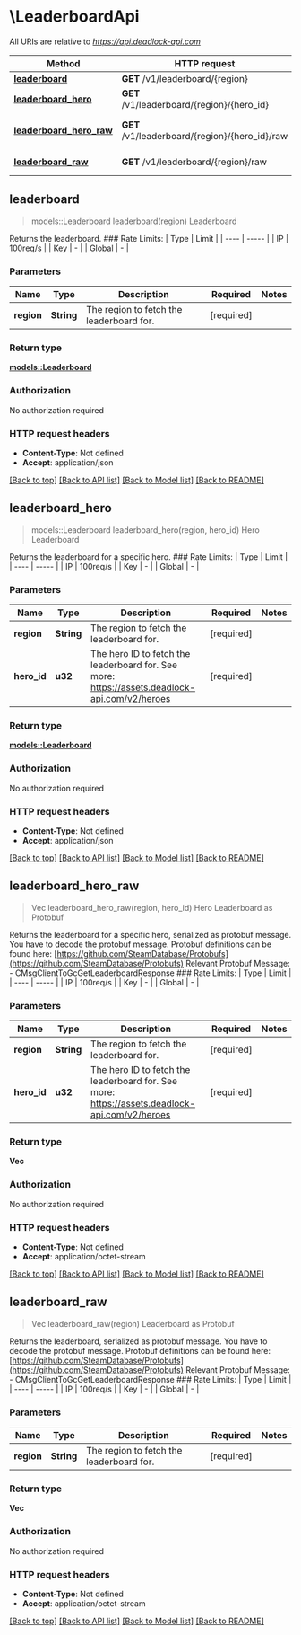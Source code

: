 # \LeaderboardApi

All URIs are relative to *https://api.deadlock-api.com*

Method | HTTP request | Description
------------- | ------------- | -------------
[**leaderboard**](LeaderboardApi.md#leaderboard) | **GET** /v1/leaderboard/{region} | Leaderboard
[**leaderboard_hero**](LeaderboardApi.md#leaderboard_hero) | **GET** /v1/leaderboard/{region}/{hero_id} | Hero Leaderboard
[**leaderboard_hero_raw**](LeaderboardApi.md#leaderboard_hero_raw) | **GET** /v1/leaderboard/{region}/{hero_id}/raw | Hero Leaderboard as Protobuf
[**leaderboard_raw**](LeaderboardApi.md#leaderboard_raw) | **GET** /v1/leaderboard/{region}/raw | Leaderboard as Protobuf



## leaderboard

> models::Leaderboard leaderboard(region)
Leaderboard

 Returns the leaderboard.  ### Rate Limits: | Type | Limit | | ---- | ----- | | IP | 100req/s | | Key | - | | Global | - |     

### Parameters


Name | Type | Description  | Required | Notes
------------- | ------------- | ------------- | ------------- | -------------
**region** | **String** | The region to fetch the leaderboard for. | [required] |

### Return type

[**models::Leaderboard**](Leaderboard.md)

### Authorization

No authorization required

### HTTP request headers

- **Content-Type**: Not defined
- **Accept**: application/json

[[Back to top]](#) [[Back to API list]](../README.md#documentation-for-api-endpoints) [[Back to Model list]](../README.md#documentation-for-models) [[Back to README]](../README.md)


## leaderboard_hero

> models::Leaderboard leaderboard_hero(region, hero_id)
Hero Leaderboard

 Returns the leaderboard for a specific hero.  ### Rate Limits: | Type | Limit | | ---- | ----- | | IP | 100req/s | | Key | - | | Global | - |     

### Parameters


Name | Type | Description  | Required | Notes
------------- | ------------- | ------------- | ------------- | -------------
**region** | **String** | The region to fetch the leaderboard for. | [required] |
**hero_id** | **u32** | The hero ID to fetch the leaderboard for. See more: <https://assets.deadlock-api.com/v2/heroes> | [required] |

### Return type

[**models::Leaderboard**](Leaderboard.md)

### Authorization

No authorization required

### HTTP request headers

- **Content-Type**: Not defined
- **Accept**: application/json

[[Back to top]](#) [[Back to API list]](../README.md#documentation-for-api-endpoints) [[Back to Model list]](../README.md#documentation-for-models) [[Back to README]](../README.md)


## leaderboard_hero_raw

> Vec<u32> leaderboard_hero_raw(region, hero_id)
Hero Leaderboard as Protobuf

 Returns the leaderboard for a specific hero, serialized as protobuf message.  You have to decode the protobuf message.  Protobuf definitions can be found here: [https://github.com/SteamDatabase/Protobufs](https://github.com/SteamDatabase/Protobufs)  Relevant Protobuf Message: - CMsgClientToGcGetLeaderboardResponse  ### Rate Limits: | Type | Limit | | ---- | ----- | | IP | 100req/s | | Key | - | | Global | - |     

### Parameters


Name | Type | Description  | Required | Notes
------------- | ------------- | ------------- | ------------- | -------------
**region** | **String** | The region to fetch the leaderboard for. | [required] |
**hero_id** | **u32** | The hero ID to fetch the leaderboard for. See more: <https://assets.deadlock-api.com/v2/heroes> | [required] |

### Return type

**Vec<u32>**

### Authorization

No authorization required

### HTTP request headers

- **Content-Type**: Not defined
- **Accept**: application/octet-stream

[[Back to top]](#) [[Back to API list]](../README.md#documentation-for-api-endpoints) [[Back to Model list]](../README.md#documentation-for-models) [[Back to README]](../README.md)


## leaderboard_raw

> Vec<u32> leaderboard_raw(region)
Leaderboard as Protobuf

 Returns the leaderboard, serialized as protobuf message.  You have to decode the protobuf message.  Protobuf definitions can be found here: [https://github.com/SteamDatabase/Protobufs](https://github.com/SteamDatabase/Protobufs)  Relevant Protobuf Message: - CMsgClientToGcGetLeaderboardResponse  ### Rate Limits: | Type | Limit | | ---- | ----- | | IP | 100req/s | | Key | - | | Global | - |     

### Parameters


Name | Type | Description  | Required | Notes
------------- | ------------- | ------------- | ------------- | -------------
**region** | **String** | The region to fetch the leaderboard for. | [required] |

### Return type

**Vec<u32>**

### Authorization

No authorization required

### HTTP request headers

- **Content-Type**: Not defined
- **Accept**: application/octet-stream

[[Back to top]](#) [[Back to API list]](../README.md#documentation-for-api-endpoints) [[Back to Model list]](../README.md#documentation-for-models) [[Back to README]](../README.md)

